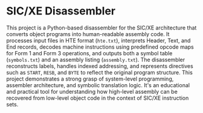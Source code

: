#  SIC/XE Disassembler

This project is a Python-based disassembler for the SIC/XE architecture that converts object programs into human-readable assembly code. It processes input files in HTE format (`hte.txt`), interprets Header, Text, and End records, decodes machine instructions using predefined opcode maps for Form 1 and Form 3 operations, and outputs both a symbol table (`symbols.txt`) and an assembly listing (`assembly.txt`). The disassembler reconstructs labels, handles indexed addressing, and represents directives such as `START`, `RESB`, and `BYTE` to reflect the original program structure. This project demonstrates a strong grasp of system-level programming, assembler architecture, and symbolic translation logic. It's an educational and practical tool for understanding how high-level assembly can be recovered from low-level object code in the context of SIC/XE instruction sets.
